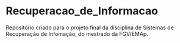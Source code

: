 # Recuperacao_de_Informacao
Repositório criado para o projeto final da disciplina de Sistemas de Recuperação de Infomação, do mestrado da FGV/EMAp.
